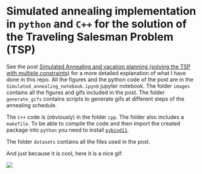 # Simulated annealing implementation in `python` and `C++` for the solution of the Traveling Salesman Problem (TSP)

See the post <a href="https://mirkomiorelli.github.io/SA_TSP/">Simulated Annealing and vacation planning (solving the TSP with multiple constraints)</a> for a more detailed explanation of what I have done in this repo. All the figures and the python code of the post are in the `Simulated_annealing_notebook.ipynb` jupyter notebook. The folder `images` contains all the figures and gifs included in the post. The folder `generate_gifs` contains scripts to generate gifs at different steps of the annealing schedule.

The `C++` code is (obviously) in the folder `cpp`. The folder also includes a `makefile`. To be able to compile the code and then import the created package into `python` you need to install <a href="https://github.com/pybind/pybind11">`pybind11`</a>.

The folder `datasets` contains all the files used in the post. 

And just because it is cool, here it is a nice gif:

![](https://github.com/mirkomiorelli/mirkomiorelli.github.io/blob/master/images/test_world.gif)
